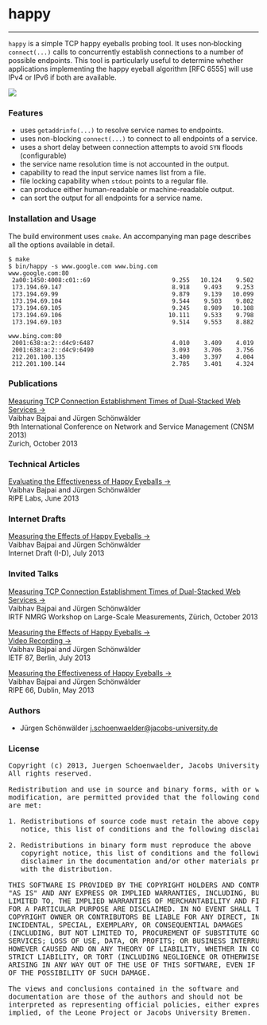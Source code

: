 # happy
- - - -

`happy` is a simple TCP happy eyeballs probing tool. It uses
non‐blocking `connect(...)` calls to concurrently establish connections
to a number of possible endpoints. This tool is particularly useful to
determine whether applications implementing the happy eyeball algorithm
[RFC 6555] will use IPv4 or IPv6 if both are available.

![](http://i.imgur.com/WeGzIZ7.png)

### Features

- uses `getaddrinfo(...)` to resolve service names to endpoints.
- uses non-blocking `connect(...)` to connect to all endpoints of a service.
- uses a short delay between connection attempts to avoid `SYN` floods (configurable)
- the service name resolution time is not accounted in the output.
- capability to read the input service names list from a file.
- file locking capability when `stdout` points to a regular file.
- can produce either human-readable or machine-readable output.
- can sort the output for all endpoints for a service name.

### Installation and Usage

The build environment uses `cmake`. An accompanying man page describes
all the options available in detail.
 
    $ make
    $ bin/happy ‐s www.google.com www.bing.com 
    www.google.com:80
     2a00:1450:4008:c01::69                       9.255   10.124    9.502
     173.194.69.147                               8.918    9.493    9.253
     173.194.69.99                                9.879    9.139   10.099
     173.194.69.104                               9.544    9.503    9.802
     173.194.69.105                               9.245    8.989   10.108
     173.194.69.106                              10.111    9.533    9.798
     173.194.69.103                               9.514    9.553    8.882

    www.bing.com:80
     2001:638:a:2::d4c9:6487                      4.010    3.409    4.019
     2001:638:a:2::d4c9:6490                      3.093    3.706    3.756
     212.201.100.135                              3.400    3.397    4.004
     212.201.100.144                              2.785    3.401    4.324

### Publications 

[Measuring TCP Connection Establishment Times of Dual-Stacked Web
Services &rarr;](http://vaibhavbajpai.com/documents/papers/proceedings/dualstack-tcp-cnsm-2013.pdf)  
Vaibhav Bajpai and Jürgen Schönwälder  
9th International Conference on Network and Service Management (CNSM 2013)  
Zurich, October 2013  

### Technical Articles

[Evaluating the Effectiveness of Happy Eyeballs
&rarr;](https://labs.ripe.net/Members/vaibhav_bajpai/evaluating-the-effectiveness-of-happy-eyeballs)  
Vaibhav Bajpai and Jürgen Schönwälder  
RIPE Labs, June 2013

### Internet Drafts

[Measuring the Effects of Happy Eyeballs
&rarr;](http://tools.ietf.org/html/draft-bajpai-happy-01)  
Vaibhav Bajpai and Jürgen Schönwälder  
Internet Draft (I-D), July 2013

### Invited Talks

[Measuring TCP Connection Establishment Times of Dual-Stacked Web
Services
&rarr;](http://www.ietf.org/proceedings/interim/2013/10/14/nmrg/slides/slides-interim-2013-nmrg-1-10.pdf)  
Vaibhav Bajpai and Jürgen Schönwälder  
IRTF NMRG Workshop on Large-Scale Measurements, Zürich, October 2013  

[Measuring the Effects of Happy Eyeballs
&rarr;](http://www.ietf.org/proceedings/87/slides/slides-87-v6ops-8.pdf)  
[Video Recording &rarr;](https://vimeo.com/71407427)  
Vaibhav Bajpai and Jürgen Schönwälder  
IETF 87, Berlin, July 2013

[Measuring the Effectiveness of Happy Eyeballs
&rarr;](https://ripe66.ripe.net/archives/video/1208)  
Vaibhav Bajpai and Jürgen Schönwälder  
RIPE 66, Dublin, May 2013

### Authors

- Jürgen Schönwälder [j.schoenwaelder@jacobs-university.de](j.schoenwaelder@jacobs-university.de)

### License
<pre>
Copyright (c) 2013, Juergen Schoenwaelder, Jacobs University Bremen
All rights reserved.

Redistribution and use in source and binary forms, with or without
modification, are permitted provided that the following conditions
are met:

1. Redistributions of source code must retain the above copyright
   notice, this list of conditions and the following disclaimer.

2. Redistributions in binary form must reproduce the above
   copyright notice, this list of conditions and the following
   disclaimer in the documentation and/or other materials provided
   with the distribution.

THIS SOFTWARE IS PROVIDED BY THE COPYRIGHT HOLDERS AND CONTRIBUTORS
"AS IS" AND ANY EXPRESS OR IMPLIED WARRANTIES, INCLUDING, BUT NOT
LIMITED TO, THE IMPLIED WARRANTIES OF MERCHANTABILITY AND FITNESS
FOR A PARTICULAR PURPOSE ARE DISCLAIMED. IN NO EVENT SHALL THE
COPYRIGHT OWNER OR CONTRIBUTORS BE LIABLE FOR ANY DIRECT, INDIRECT,
INCIDENTAL, SPECIAL, EXEMPLARY, OR CONSEQUENTIAL DAMAGES
(INCLUDING, BUT NOT LIMITED TO, PROCUREMENT OF SUBSTITUTE GOODS OR
SERVICES; LOSS OF USE, DATA, OR PROFITS; OR BUSINESS INTERRUPTION)
HOWEVER CAUSED AND ON ANY THEORY OF LIABILITY, WHETHER IN CONTRACT,
STRICT LIABILITY, OR TORT (INCLUDING NEGLIGENCE OR OTHERWISE)
ARISING IN ANY WAY OUT OF THE USE OF THIS SOFTWARE, EVEN IF ADVISED
OF THE POSSIBILITY OF SUCH DAMAGE.

The views and conclusions contained in the software and
documentation are those of the authors and should not be
interpreted as representing official policies, either expressed or
implied, of the Leone Project or Jacobs University Bremen.
</pre>
